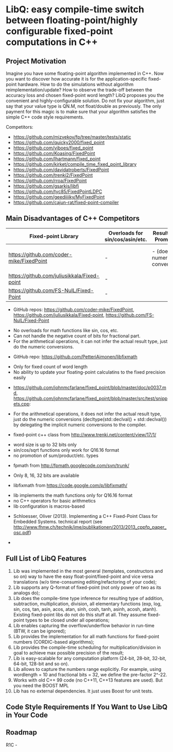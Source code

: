 # LibQ: easy compile-time switch between floating-point/highly configurable fixed-point computations in C++
## Project Motivation
Imagine you have some floating-point algorithm implemented in C++. Now you want to discover how accurate it is
for the application-specific fixed-point hardware. How to do the simulations without algorithm
reimplementation/update? How to observe the trade-off between the accuracy loss and chosen fixed-point word length?
LibQ proposes you the convenient and highly-configurable solution. Do not fix your algorithm, just say that your
value type is QN.M, not float/double as previously. The only payment for this magic is to make sure that your
algorithm satisfies the simple C++ code style requirements.

Competitors:
* https://github.com/mizvekov/fp/tree/master/tests/static
* https://github.com/quicky2000/fixed_point
* https://github.com/viboes/fixed_point
* https://github.com/Koasing/FixedPoint
* https://github.com/lhartmann/fixed_point
* https://github.com/kirket/compile_time_fixed_point_library
* https://github.com/davidatroberts/FixedPoint
* https://github.com/trenki2/FixedPoint
* https://github.com/rroa/FixedPoint
* https://github.com/gsarkis/libfi
* https://github.com/tyc85/FixedPointLDPC
* https://github.com/geediiiiky/MyFixedPoint
* https://github.com/cajun-rat/fixed-point-compiler


## Main Disadvantages of C++ Competitors
Fixed-point Library | Overloads for sin/cos/asin/etc. | Result Type Promotion | Description
------------------- | ------------------------------- | --------------------- | -----------
https://github.com/coder-mike/FixedPoint | - | - (does the numeric conversions) | Cannot handle the negative count 
https://github.com/juliusikkala/Fixed-point | - | 
https://github.com/FS-NulL/Fixed-Point | - | 
- GitHub repos: https://github.com/coder-mike/FixedPoint, https://github.com/juliusikkala/Fixed-point, https://github.com/FS-NulL/Fixed-Point
 * No overloads for math functions like sin, cos, etc.
 * Can not handle the negative count of bits for fractional part.
 * For the arithmetical operations, it can not infer the actual result type, just do the numeric conversions.
- GitHub repo: https://github.com/PetteriAimonen/libfixmath
 * Only for fixed count of word length
 * No ability to update your floating-point calculatins to the fixed precision easily
- https://github.com/johnmcfarlane/fixed_point/blob/master/doc/p0037.md, https://github.com/johnmcfarlane/fixed_point/blob/master/src/test/snippets.cpp:
 * For the arithmetical operations, it does not infer the actual result type, just do the numeric conversions
 (decltype(std::declval<typename Lhs::rep>() + std::declval<typename Rhs::rep>()) by
 delegating the implicit numeric conversions to the compiler.
- fixed-point c++ class from http://www.trenki.net/content/view/17/1/
 * word size is up to 32 bits only
 * sin/cos/sqrt functions only work for Q16.16 format
 * no promotion of sum/product/etc. types

- fpmath from http://fpmath.googlecode.com/svn/trunk/
 * Only 8, 16, 32 bits are available

- libfixmath from https://code.google.com/p/libfixmath/
 * lib implements the math functions only for Q16.16 format
 * no C++ operators for basic arithmetics
 * lib configuration is macros-based

- Schloesser, Oliver (2013). Implementing a C++ Fixed-Point Class for Embedded Systems. technical report (see http://www.fhnw.ch/technik/ime/publikationen/2013/2013_cppfp_paper_osc.pdf)

- 

## Full List of LibQ Features
1. Lib was implemented in the most general (templates, constructors and so on)
way to have the easy float-point/fixed-point and vice versa translations (w/o
time-consuming editing/refactoring of your code);
2. Lib supports any Q-format of fixed-point (not only power of two as its
analogs do);
3.	Lib does the compile-time type inference for resulting type of addition,
subtraction, multiplication, division, all elementary functions (exp, log, sin,
cos, tan, asin, acos, atan, sinh, cosh, tanh, asinh, acosh, atanh).
Existing fixed-point libs do not do this stuff at all.
They assume fixed-point types to be closed under all operations;
4.	Lib enables capturing the overflow/underflow behavior in run-time (BTW, it
can be ignored);
5.	Lib provides the implementation for all math functions for fixed-point
numbers (CORDIC-based algorithms);
6.	Lib provides the compile-time scheduling for multiplication/division in goal
to achieve max possible precision of the result;
7.	Lib is easy-scalable for any computation platform (24-bit, 28-bit, 32-bit,
64-bit, 128-bit and so on).
8. Lib allows to capture the numbers range explicitly. For example, using
wordlength = 10 and fractional bits = 32, we define the pre-factor 2^-22.
9. Works with old C++ 99 code (no C++11, C++13 features are used). But you need the BOOST MPL
10. Lib has no external dependencies. It just uses Boost for unit tests.

## Code Style Requirements If You Want to Use LibQ in Your Code


## Roadmap
R1C - 

